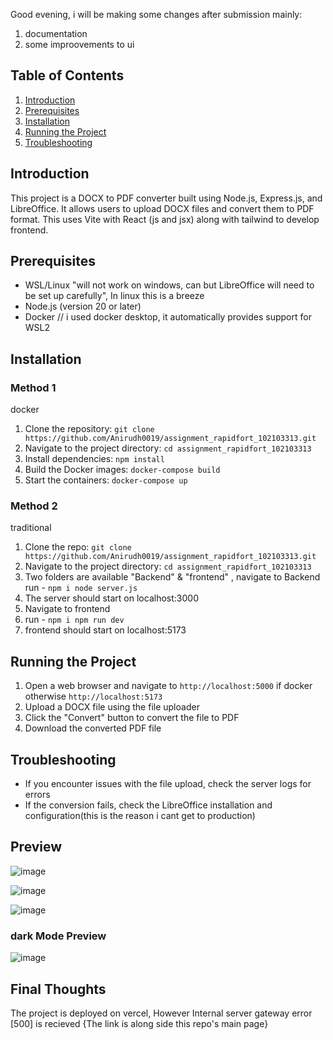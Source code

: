 
Good evening, i will be making some changes after submission mainly:
1. documentation
2. some improovements to ui

## **Table of Contents**

1. [Introduction](#introduction)
2. [Prerequisites](#prerequisites)
3. [Installation](#installation)
4. [Running the Project](#running-the-project)
5. [Troubleshooting](#troubleshooting)

## **Introduction**

This project is a DOCX to PDF converter built using Node.js, Express.js, and LibreOffice. It allows users to upload DOCX files and convert them to PDF format.
This uses Vite with React (js and jsx) along with tailwind to develop frontend.

## **Prerequisites**

- WSL/Linux "will not work on windows, can but LibreOffice will need to be set up carefully", In linux this is a breeze
- Node.js (version 20 or later)
- Docker // i used docker desktop, it automatically provides support for WSL2
## **Installation**
### Method 1
docker
1. Clone the repository: `git clone https://github.com/Anirudh0019/assignment_rapidfort_102103313.git`
2. Navigate to the project directory: `cd assignment_rapidfort_102103313` 
3. Install dependencies: `npm install`
4. Build the Docker images: `docker-compose build`
5. Start the containers: `docker-compose up`
### Method 2
traditional
1. Clone the repo: ` git clone https://github.com/Anirudh0019/assignment_rapidfort_102103313.git `
2. Navigate to the project directory: `cd assignment_rapidfort_102103313` 
3. Two folders are available "Backend" & "frontend" , navigate to Backend run - `
npm i
node server.js
`
4. The server should start on localhost:3000
5. Navigate to frontend
6. run - `npm i npm run dev`
7. frontend should start on localhost:5173
## **Running the Project**

1. Open a web browser and navigate to `http://localhost:5000` if docker otherwise `http://localhost:5173`
2. Upload a DOCX file using the file uploader
3. Click the "Convert" button to convert the file to PDF
4. Download the converted PDF file

## **Troubleshooting**

- If you encounter issues with the file upload, check the server logs for errors
- If the conversion fails, check the LibreOffice installation and configuration(this is the reason i cant get to production)
## **Preview**
![image](https://github.com/user-attachments/assets/352d67cd-e1ff-4dd7-8c47-121767de867f)

![image](https://github.com/user-attachments/assets/4c539542-fc04-4b6a-9903-2d8295776cab)

![image](https://github.com/user-attachments/assets/13abaa1f-a406-4cdb-b82a-57dfca1f3226)

### dark Mode Preview
![image](https://github.com/user-attachments/assets/10fcf6cb-6e7b-42df-a976-4325bc8147a4)


## **Final Thoughts**
The project is deployed on vercel, However Internal server gateway error [500] is recieved
{The link is along side this repo's main page}


